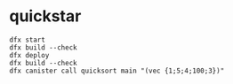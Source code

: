 # quickstar

```
dfx start
dfx build --check
dfx deploy
dfx build --check
dfx canister call quicksort main "(vec {1;5;4;100;3})"
```